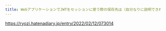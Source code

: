 ```yaml
---
title: WebアプリケーションでJWTをセッションに使う際の保存先は（自分なりに説明できれば）どちらでもよいと思います - 日々量産
---
```


https://ryozi.hatenadiary.jp/entry/2022/02/12/073014

